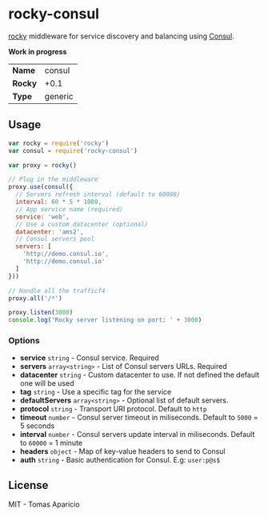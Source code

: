 # rocky-consul

[rocky](https://github.com/h2non/rocky) middleware for service discovery and balancing using [Consul](https://consul.io).

**Work in progress**

<table>
<tr>
<td><b>Name</b></td><td>consul</td>
</tr>
<tr>
<td><b>Rocky</b></td><td>+0.1</td>
</tr>
<tr>
<td><b>Type</b></td><td>generic</td>
</tr>
</table>

## Usage

```js
var rocky = require('rocky')
var consul = require('rocky-consul')

var proxy = rocky()

// Plug in the middleware
proxy.use(consul({
  // Servers refresh interval (default to 60000)
  interval: 60 * 5 * 1000,
  // App service name (required)
  service: 'web',
  // Use a custom datacenter (optional)
  datacenter: 'ams2',
  // Consul servers pool
  servers: [
    'http://demo.consul.io',
    'http://demo.consul.io'
  ]
}))

// Handle all the trafficf4
proxy.all('/*')

proxy.listen(3000)
console.log('Rocky server listening on port: ' + 3000)
```

### Options

- **service** `string` - Consul service. Required
- **servers** `array<string>` - List of Consul servers URLs. Required
- **datacenter** `string` - Custom datacenter to use. If not defined the default one will be used
- **tag** `string` - Use a specific tag for the service
- **defaultServers** `array<string>` - Optional list of default servers.
- **protocol** `string` - Transport URI protocol. Default to `http`
- **timeout** `number` - Consul server timeout in miliseconds. Default to `5000` = 5 seconds
- **interval** `number` - Consul servers update interval in miliseconds. Default to `60000` = 1 minute
- **headers** `object` - Map of key-value headers to send to Consul
- **auth** `string` - Basic authentication for Consul. E.g: `user:p@s$`

## License

MIT - Tomas Aparicio
